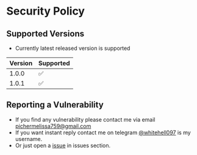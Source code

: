 # Security Policy

## Supported Versions

* Currently latest released version is supported

| Version | Supported          |
| ------- | ------------------ |
| 1.0.0   | :white_check_mark: |
| 1.0.1   | :white_check_mark: |

## Reporting a Vulnerability

* If you find any vulnerability please contact me via email pichermelissa759@gmail.com
* If you want instant reply contact me on telegram [@whitehell097](https://t.me/whitehell097) is my username.
* Or just open a [issue](https://github.com/WHITEHELL097/gojo-manager/issues/new) in issues section.
